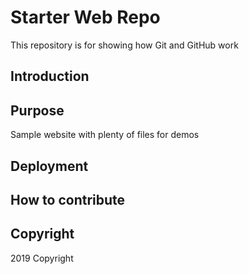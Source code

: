 # Starter Web Repo

This repository is for showing how Git and GitHub work

## Introduction

## Purpose

Sample website with plenty of files for demos

## Deployment

## How to contribute

## Copyright

2019 Copyright

